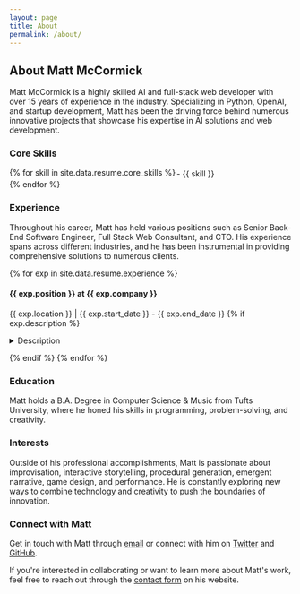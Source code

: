 ```yaml
---
layout: page
title: About
permalink: /about/
---
```


## About Matt McCormick

Matt McCormick is a highly skilled AI and full-stack web developer with over 15 years of experience in the industry. Specializing in Python, OpenAI, and startup development, Matt has been the driving force behind numerous innovative projects that showcase his expertise in AI solutions and web development.

### Core Skills
<p>
  <div style="display: flex; flex-wrap: wrap;">
  {% for skill in site.data.resume.core_skills %}
    <div style="flex: 1 1 33%; padding: 2px;">
      - {{ skill }}
    </div>
  {% endfor %}
  </div>
</p>

### Experience

Throughout his career, Matt has held various positions such as Senior Back-End Software Engineer, Full Stack Web Consultant, and CTO. His experience spans across different industries, and he has been instrumental in providing comprehensive solutions to numerous clients.

{% for exp in site.data.resume.experience %}
#### {{ exp.position }} at {{ exp.company }}
{{ exp.location }} | {{ exp.start_date }} - {{ exp.end_date }}
{% if exp.description %}
<p>
  <details>
    <summary>Description</summary>
    <ul>
    {% for desc in exp.description %}
        <li>{{ desc }}</li>
    {% endfor %}
    </ul>
  </details>
</p>
{% endif %}
{% endfor %}

### Education

Matt holds a B.A. Degree in Computer Science & Music from Tufts University, where he honed his skills in programming, problem-solving, and creativity.

### Interests

Outside of his professional accomplishments, Matt is passionate about improvisation, interactive storytelling, procedural generation, emergent narrative, game design, and performance. He is constantly exploring new ways to combine technology and creativity to push the boundaries of innovation.

### Connect with Matt

Get in touch with Matt through [email](mailto:info@mattcmccormick.com) or connect with him on [Twitter](https://twitter.com/MattCMcCormick) and [GitHub](https://github.com/MMcCormick).

If you're interested in collaborating or want to learn more about Matt's work, feel free to reach out through the [contact form](/contact) on his website.

